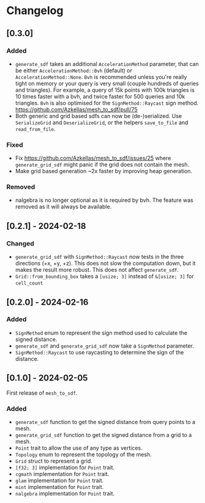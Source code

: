 # Changelog

## [0.3.0]

### Added

- `generate_sdf` takes an additional `AccelerationMethod` parameter, that can be either `AccelerationMethod::Bvh` (default) or `AccelerationMethod::None`.
    `Bvh` is recommended unless you're really tight on memory or your query is very small (couple hundreds of queries and triangles).
    For example, a query of 15k points with 100k triangles is 10 times faster with a bvh, and twice faster for 500 queries and 10k triangles.
    `Bvh` is also optimised for the `SignMethod::Raycast` sign method. https://github.com/Azkellas/mesh_to_sdf/pull/75
- Both generic and grid based sdfs can now be (de-)serialized. Use `SerializeGrid` and `DeserializeGrid`, or the helpers `save_to_file` and `read_from_file`.

### Fixed

- Fix https://github.com/Azkellas/mesh_to_sdf/issues/25 where `generate_grid_sdf` might panic if the grid does not contain the mesh.
- Make grid based generation ~2x faster by improving heap generation.

### Removed

- nalgebra is no longer optional as it is required by bvh. The feature was removed as it will always be available.


## [0.2.1] - 2024-02-18

### Changed

- `generate_grid_sdf` with `SignMethod::Raycast` now tests in the three directions (+x, +y, +z). This does not slow the computation down, but it makes the result more robust. This does not affect `generate_sdf`. 
- `Grid::from_bounding_box` takes a `[usize; 3]` instead of `&[usize; 3]` for `cell_count`


## [0.2.0] - 2024-02-16

### Added

- `SignMethod` enum to represent the sign method used to calculate the signed distance.
- `generate_sdf` and `generate_grid_sdf` now take a `SignMethod` parameter.
- `SignMethod::Raycast` to use raycasting to determine the sign of the distance.

## [0.1.0] - 2024-02-05

First release of `mesh_to_sdf`.

### Added

- `generate_sdf` function to get the signed distance from query points to a mesh.
- `generate_grid_sdf` function to get the signed distance from a grid to a mesh.
- `Point` trait to allow the use of any type as vertices.
- `Topology` enum to represent the topology of the mesh.
- `Grid` struct to represent a grid.
- `[f32; 3]` implementation for `Point` trait.
- `cgmath` implementation for `Point` trait.
- `glam` implementation for `Point` trait.
- `mint` implementation for `Point` trait.
- `nalgebra` implementation for `Point` trait.
